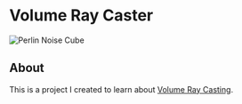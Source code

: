 # Volume Ray Caster

![Perlin Noise Cube](imgs/PerlinCube.gif)

## About

This is a project I created to learn about [Volume Ray Casting](https://en.wikipedia.org/wiki/Volume_ray_casting).
